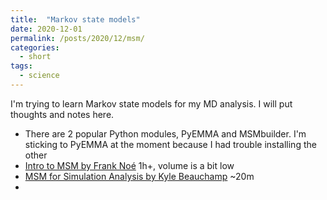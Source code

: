 ```yaml
---
title:  "Markov state models"
date: 2020-12-01
permalink: /posts/2020/12/msm/
categories: 
  - short
tags:
  - science 
---
```

I'm trying to learn Markov state models for my MD analysis. I will put thoughts and notes here.
- There are 2 popular Python modules, PyEMMA and MSMbuilder. I'm sticking to PyEMMA at the moment because I had trouble installing the other
- [Intro to MSM by Frank Noé](https://www.youtube.com/watch?v=YXppP_QTut8) 1h+, volume is a bit low
- [MSM for Simulation Analysis by Kyle Beauchamp](https://www.youtube.com/watch?v=0pB3pUXULmo) ~20m
- 

